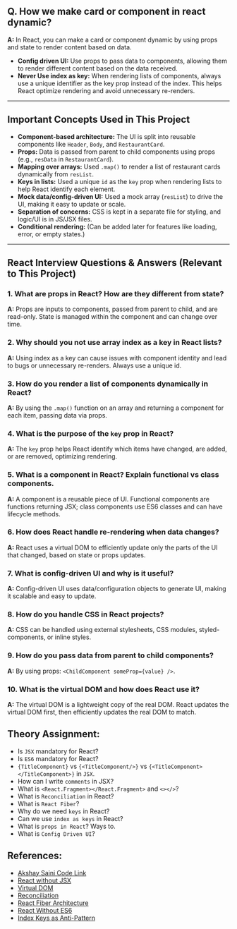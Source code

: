 ## Q. How we make card or component in react dynamic?
**A:** In React, you can make a card or component dynamic by using props and state to render content based on data.  
- **Config driven UI:** Use props to pass data to components, allowing them to render different content based on the data received.  
- **Never Use index as key:** When rendering lists of components, always use a unique identifier as the key prop instead of the index. This helps React optimize rendering and avoid unnecessary re-renders.

---

## Important Concepts Used in This Project

- **Component-based architecture:** The UI is split into reusable components like `Header`, `Body`, and `RestaurantCard`.
- **Props:** Data is passed from parent to child components using props (e.g., `resData` in `RestaurantCard`).
- **Mapping over arrays:** Used `.map()` to render a list of restaurant cards dynamically from `resList`.
- **Keys in lists:** Used a unique `id` as the `key` prop when rendering lists to help React identify each element.
- **Mock data/config-driven UI:** Used a mock array (`resList`) to drive the UI, making it easy to update or scale.
- **Separation of concerns:** CSS is kept in a separate file for styling, and logic/UI is in JS/JSX files.
- **Conditional rendering:** (Can be added later for features like loading, error, or empty states.)

---

## React Interview Questions & Answers (Relevant to This Project)

### 1. What are props in React? How are they different from state?
**A:** Props are inputs to components, passed from parent to child, and are read-only. State is managed within the component and can change over time.

### 2. Why should you not use array index as a key in React lists?
**A:** Using index as a key can cause issues with component identity and lead to bugs or unnecessary re-renders. Always use a unique id.

### 3. How do you render a list of components dynamically in React?
**A:** By using the `.map()` function on an array and returning a component for each item, passing data via props.

### 4. What is the purpose of the `key` prop in React?
**A:** The `key` prop helps React identify which items have changed, are added, or are removed, optimizing rendering.

### 5. What is a component in React? Explain functional vs class components.
**A:** A component is a reusable piece of UI. Functional components are functions returning JSX; class components use ES6 classes and can have lifecycle methods.

### 6. How does React handle re-rendering when data changes?
**A:** React uses a virtual DOM to efficiently update only the parts of the UI that changed, based on state or props updates.

### 7. What is config-driven UI and why is it useful?
**A:** Config-driven UI uses data/configuration objects to generate UI, making it scalable and easy to update.

### 8. How do you handle CSS in React projects?
**A:** CSS can be handled using external stylesheets, CSS modules, styled-components, or inline styles.

### 9. How do you pass data from parent to child components?
**A:** By using props: `<ChildComponent someProp={value} />`.

### 10. What is the virtual DOM and how does React use it?
**A:** The virtual DOM is a lightweight copy of the real DOM. React updates the virtual DOM first, then efficiently updates the real DOM to match.


## Theory Assignment:
- Is `JSX` mandatory for React?
- Is `ES6` mandatory for React?
- `{TitleComponent}` vs `{<TitleComponent/>}` vs `{<TitleComponent></TitleComponent>}` in `JSX`.
- How can I write `comments` in JSX?
- What is `<React.Fragment></React.Fragment>` and `<></>`?
- What is `Reconciliation` in React?
- What is `React Fiber`?
- Why do we need `keys` in React?
- Can we use `index as keys` in React?
- What is `props in React`? Ways to.
- What is `Config Driven UI`?

## References:
- [Akshay Saini Code Link](https://bitbucket.org/namastedev/namaste-react-live/src/master/)
- [React without JSX](https://reactjs.org/docs/react-without-jsx.html)
- [Virtual DOM](https://reactjs.org/docs/faq-internals.html)
- [Reconciliation](https://reactjs.org/docs/reconciliation.html)
- [React Fiber Architecture](https://github.com/acdlite/react-fiber-architecture)
- [React Without ES6](https://reactjs.org/docs/react-without-es6.html)
- [Index Keys as Anti-Pattern](https://robinpokorny.com/blog/index-as-a-key-is-an-anti-pattern/)